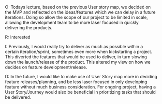 O: Todays lecture, based on the previous User story map, we decided on the MVP and reflected on the ideas/features which we can delay in a future iterations. Doing so allow the scope of our project to be limited in scale, allowing the development team to be more laser focused in quickly delivering the products.

R: Interested

I: Previously, I would really try to deliver as much as possible within a certain iteration/sprint, sometimes even more when kickstarting a project. This diverted the features that would be used to deliver, in turn slowing down the launch/release of the product. This altered my view on how we decides on feature development/release.

D: In the future, I would like to make use of User Story map more in deciding feature releases/planning, and be less laser focused in only developing feature without much business consideration. For ongoing project, having a User Story/Journey would also be beneficial in prioritizing tasks that should be delivered.
